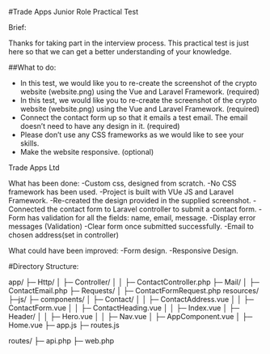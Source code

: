 #Trade Apps Junior Role Practical Test

Brief:

Thanks for taking part in the interview process. This practical test is just here so that we can
get a better understanding of your knowledge.

##What to do:
- In this test, we would like you to re-create the screenshot of the crypto website (website.png) using the Vue and Laravel Framework. (required)
- In this test, we would like you to re-create the screenshot of the crypto website
(website.png) using the Vue and Laravel Framework. (required)
- Connect the contact form up so that it emails a test email. The email doesn’t need to
have any design in it. (required)
- Please don’t use any CSS frameworks as we would like to see your skills.
- Make the website responsive. (optional)

Trade Apps Ltd

What has been done:
-Custom css, designed from scratch.
-No CSS framework has been used.
-Project is built with VUe JS and Laravel Framework.
-Re-created the design provided in the supplied screenshot.
-Connected the contact form to Laravel controller to submit a contact form.
-Form has validation for all the fields: name, email, message.
-Display error messages (Validation)
-Clear form once submitted successfully.
-Email to chosen address(set in controller)

What could have been improved:
-Form design.
-Responsive Design.

#Directory Structure:

app/
├─ Http/
│  ├─ Controller/
│  │  ├─ ContactController.php
├─ Mail/
│  ├─ ContactEmail.php
├─ Requests/
│  ├─ ContactFormRequest.php
resources/
├─js/
├─ components/
│  ├─ Contact/
│  │  ├─ ContactAddress.vue
│  │  ├─ ContactForm.vue
│  │  ├─ ContactHeading.vue
│  │  ├─ Index.vue
│  ├─ Header/
│  │  ├─ Hero.vue
│  │  ├─ Nav.vue
│  ├─ AppComponent.vue
│  ├─ Home.vue
├─ app.js
├─ routes.js

routes/
├─ api.php
├─ web.php




